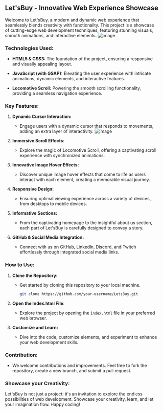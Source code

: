 ## Let'sBuy - Innovative Web Experience Showcase

Welcome to Let'sBuy, a modern and dynamic web experience that seamlessly blends creativity with functionality. This project is a showcase of cutting-edge web development techniques, featuring stunning visuals, smooth animations, and interactive elements.
![image](https://github.com/aritradey-CS/Let-sBuy/assets/81703791/21051e53-3564-4e1f-bcac-824e7a079a1b)

### Technologies Used:

- **HTML5 & CSS3:** The foundation of the project, ensuring a responsive and visually appealing layout.
  
- **JavaScript (with GSAP):** Elevating the user experience with intricate animations, dynamic elements, and interactive features.

- **Locomotive Scroll:** Powering the smooth scrolling functionality, providing a seamless navigation experience.

### Key Features:

1. **Dynamic Cursor Interaction:**
   - Engage users with a dynamic cursor that responds to movements, adding an extra layer of interactivity.
![image](https://github.com/aritradey-CS/Let-sBuy/assets/81703791/38db77ab-0d5d-41ee-aa89-58aebcc077b5)

2. **Immersive Scroll Effects:**
   - Explore the magic of Locomotive Scroll, offering a captivating scroll experience with synchronized animations.

3. **Innovative Image Hover Effects:**
   - Discover unique image hover effects that come to life as users interact with each element, creating a memorable visual journey.

4. **Responsive Design:**
   - Ensuring optimal viewing experience across a variety of devices, from desktops to mobile devices.

5. **Informative Sections:**
   - From the captivating homepage to the insightful about us section, each part of Let'sBuy is carefully designed to convey a story.

6. **GitHub & Social Media Integration:**
   - Connect with us on GitHub, LinkedIn, Discord, and Twitch effortlessly through integrated social media links.

### How to Use:

1. **Clone the Repository:**
   - Get started by cloning this repository to your local machine.

     ```bash
     git clone https://github.com/your-username/LetsBuy.git
     ```

2. **Open the Index.html File:**
   - Explore the project by opening the `index.html` file in your preferred web browser.

3. **Customize and Learn:**
   - Dive into the code, customize elements, and experiment to enhance your web development skills.

### Contribution:

- We welcome contributions and improvements. Feel free to fork the repository, create a new branch, and submit a pull request.

### Showcase your Creativity:

Let'sBuy is not just a project; it's an invitation to explore the endless possibilities of web development. Showcase your creativity, learn, and let your imagination flow. Happy coding!
